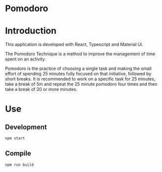 # Pomodoro

# Introduction

This application is developed with React, Typescript and Material Ui.

The Pomodoro Technique is a method to improve the management of time spent on an activity.

Pomodoro is the practice of choosing a single task and making the small effort of spending 25 minutes fully focused on that initiative, followed by short breaks. It is recommended to work on a specific task for 25 minutes, take a break of 5m and repeat the 25 minute pomodoro four times and then take a break of 20 or more minutes.

# Use

## Development
```js
npm start
```

## Compile
```js
npm run build
```